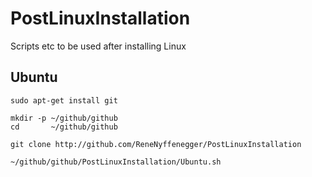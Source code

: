 # PostLinuxInstallation
Scripts etc to be used after installing Linux

## Ubuntu

    sudo apt-get install git
    
    mkdir -p ~/github/github
    cd       ~/github/github
    
    git clone http://github.com/ReneNyffenegger/PostLinuxInstallation
    
    ~/github/github/PostLinuxInstallation/Ubuntu.sh
    
